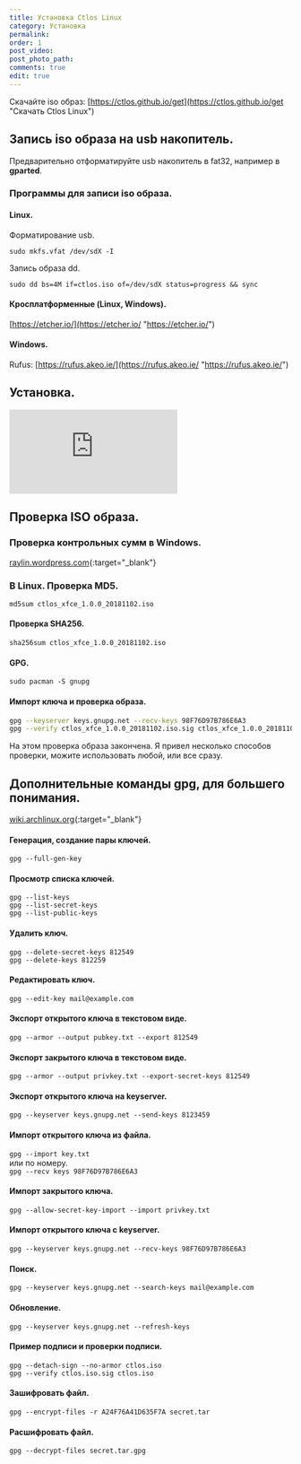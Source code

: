 ```yaml
---
title: Установка Ctlos Linux
category: Установка
permalink:
order: 1
post_video: 
post_photo_path: 
comments: true
edit: true
---
```

Скачайте iso образ: [https://ctlos.github.io/get](https://ctlos.github.io/get "Скачать Ctlos Linux")

## Запись iso образа на usb накопитель.

Предварительно отформатируйте usb накопитель в fat32, например в **gparted**.

### Программы для записи iso образа.

#### Linux.

Форматирование usb.

    sudo mkfs.vfat /dev/sdX -I

Запись образа dd.

    sudo dd bs=4M if=ctlos.iso of=/dev/sdX status=progress && sync

#### Кросплатформенные (Linux, Windows).

[https://etcher.io/](https://etcher.io/ "https://etcher.io/")

#### Windows.

Rufus: [https://rufus.akeo.ie/](https://rufus.akeo.ie/ "https://rufus.akeo.ie/")

## Установка.

<div class="embed-responsive embed-responsive-16by9">
	<iframe src="https://www.youtube.com/embed/xaaAoakklfQ" frameborder="0" allow="accelerometer; autoplay; encrypted-media; gyroscope; picture-in-picture" allowfullscreen></iframe>
</div>

## Проверка ISO образа.

### Проверка контрольных сумм в Windows.

[raylin.wordpress.com](http://raylin.wordpress.com/downloads/md5-sha-1-checksum-utility/){:target="_blank"}

### В Linux. Проверка MD5.  
`md5sum ctlos_xfce_1.0.0_20181102.iso`

#### Проверка  SHA256.  
`sha256sum ctlos_xfce_1.0.0_20181102.iso`

#### GPG.  
`sudo pacman -S gnupg`

#### Импорт ключа и проверка образа.
```bash
gpg --keyserver keys.gnupg.net --recv-keys 98F76D97B786E6A3
gpg --verify ctlos_xfce_1.0.0_20181102.iso.sig ctlos_xfce_1.0.0_20181102.iso
```

На этом проверка образа закончена. Я привел несколько способов проверки, можите использовать любой, или все сразу.

## Дополнительные команды gpg, для большего понимания.

[wiki.archlinux.org](https://wiki.archlinux.org/index.php/GnuPG_(%D0%A0%D1%83%D1%81%D1%81%D0%BA%D0%B8%D0%B9)){:target="_blank"}

#### Генерация, создание пары ключей.  
`gpg --full-gen-key`

#### Просмотр списка ключей.
```
gpg --list-keys
gpg --list-secret-keys
gpg --list-public-keys
```

#### Удалить ключ.
```
gpg --delete-secret-keys 812549
gpg --delete-keys 812259
```

#### Редактировать ключ.  
`gpg --edit-key mail@example.com`

#### Экспорт открытого ключа в текстовом виде.  
`gpg --armor --output pubkey.txt --export 812549`

#### Экспорт закрытого ключа в текстовом виде.  
`gpg --armor --output privkey.txt --export-secret-keys 812549`

#### Экспорт открытого ключа на keyserver.  
`gpg --keyserver keys.gnupg.net --send-keys 8123459`

#### Импорт открытого ключа из файла.  
`gpg --import key.txt`  
или по номеру.  
`gpg --recv keys 98F76D97B786E6A3`

#### Импорт закрытого ключа.  
`gpg --allow-secret-key-import --import privkey.txt`

#### Импорт открытого ключа с keyserver.  
`gpg --keyserver keys.gnupg.net --recv-keys 98F76D97B786E6A3`

#### Поиск.  
`gpg --keyserver keys.gnupg.net --search-keys mail@example.com`

#### Обновление.  
`gpg --keyserver keys.gnupg.net --refresh-keys`

#### Пример подписи и проверки подписи.
```
gpg --detach-sign --no-armor ctlos.iso
gpg --verify ctlos.iso.sig ctlos.iso
```

#### Зашифровать файл.  
`gpg --encrypt-files -r A24F76A41D635F7A secret.tar`

#### Расшифровать файл.  
`gpg --decrypt-files secret.tar.gpg`